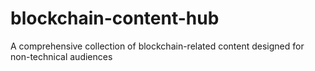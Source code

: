 # blockchain-content-hub
A comprehensive collection of blockchain-related content designed for non-technical audiences
